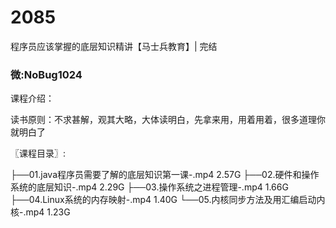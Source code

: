 # 2085
程序员应该掌握的底层知识精讲【马士兵教育】| 完结
### 微:NoBug1024 


课程介绍：

读书原则：不求甚解，观其大略，大体读明白，先拿来用，用着用着，很多道理你就明白了

〖课程目录〗:

├──01.java程序员需要了解的底层知识第一课-.mp4  2.57G
├──02.硬件和操作系统的底层知识-.mp4  2.29G
├──03.操作系统之进程管理-.mp4  1.66G
├──04.Linux系统的内存映射-.mp4  1.40G
└──05.内核同步方法及用汇编启动内核-.mp4  1.23G
